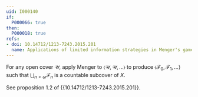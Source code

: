 ```yaml
---
uid: I000140
if:
  P000066: true
then:
  P000018: true
refs:
- doi: 10.14712/1213-7243.2015.201
  name: Applications of limited information strategies in Menger's game
---
```


For any open cover $\mathcal U$, apply Menger to $\langle\mathcal U,\mathcal U,\dots\rangle$ to produce $\langle\mathcal F_0,\mathcal F_1,\dots\rangle$ such that $\bigcup_{n<\omega} \mathcal F_n$ is a countable subcover of $X$.

See proposition 1.2 of {{10.14712/1213-7243.2015.201}}.
